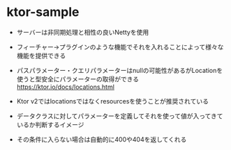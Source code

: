 # ktor-sample

- サーバーは非同期処理と相性の良いNettyを使用
- フィーチャー→プラグインのような機能でそれを入れることによって様々な機能を提供できる

- パスパラメーター・クエリパラメーターはnullの可能性があるがLocationを使うと型安全にパラメーターの取得ができる
  https://ktor.io/docs/locations.html
- Ktor v2ではlocationsではなくresourcesを使うことが推奨されている
- データクラスに対してパラメーターを定義してそれを使って値が入ってきているか判断するイメージ
- その条件に入らない場合は自動的に400や404を返してくれる
